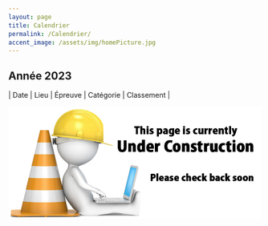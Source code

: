 ```yaml
---
layout: page
title: Calendrier
permalink: /Calendrier/
accent_image: /assets/img/homePicture.jpg
---
```




## <j>Année 2023 </j>

| Date | Lieu | Épreuve | Catégorie | Classement |


![image](/assets/img/under_construction.jpg)

